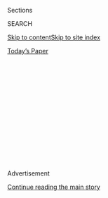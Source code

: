 <div id="app">

<div>

<div>

<div>

<div class="NYTAppHideMasthead css-1q2w90k e1suatyy0">

<div class="section css-ui9rw0 e1suatyy2">

<div class="css-eph4ug er09x8g0">

<div class="css-6n7j50">

</div>

<span class="css-1dv1kvn">Sections</span>

<div class="css-10488qs">

<span class="css-1dv1kvn">SEARCH</span>

</div>

[Skip to content](#site-content)[Skip to site
index](#site-index)

</div>

<div class="css-10698na e1huz5gh0">

</div>

</div>

<div id="masthead-bar-one" class="section hasLinks css-15hmgas e1csuq9d3">

<div class="css-uqyvli e1csuq9d0">

</div>

<div class="css-1uqjmks e1csuq9d1">

</div>

<div class="css-9e9ivx">

[](https://myaccount.nytimes3xbfgragh.onion/auth/login?response_type=cookie&client_id=vi)

</div>

<div class="css-1bvtpon e1csuq9d2">

[Today’s
Paper](https://www.nytimes3xbfgragh.onion/section/todayspaper)

</div>

</div>

</div>

</div>

<div data-aria-hidden="false">

<div id="site-content" data-role="main">

<div>

<div class="css-1aor85t" style="opacity:0.000000001;z-index:-1;visibility:hidden">

<div class="css-1hqnpie">

<div class="css-epjblv">

<span class="css-z6pdnw">One of America’s Most Vital Exports, Education,
Never Goes Abroad, but It Still Faces
Threats</span>

</div>

<div class="css-k008qs">

<div class="css-1iwv8en">

<span class="css-18z7m18"></span>

<div>

<div>

</div>

</div>

</div>

<span class="css-1n6z4y">https://nyti.ms/2RsZDRb</span>

<div class="css-1705lsu">

<div class="css-4xjgmj">

<div class="css-4skfbu" data-role="toolbar" data-aria-label="Social Media Share buttons, Save button, and Comments Panel with current comment count" data-testid="share-tools">

  - 
  - 
  - 
  - 
    
    <div class="css-6n7j50">
    
    </div>

  - 

</div>

</div>

</div>

</div>

</div>

</div>

<div class="css-13pd83m">

</div>

<div id="top-wrapper" class="css-1sy8kpn">

<div id="top-slug" class="css-l9onyx">

Advertisement

</div>

[Continue reading the main
story](#after-top)

<div class="ad top-wrapper" style="text-align:center;height:100%;display:block;min-height:250px">

<div id="top" class="place-ad" data-position="top" data-size-key="top">

</div>

</div>

<div id="after-top">

</div>

</div>

<div id="sponsor-wrapper" class="css-1hyfx7x">

<div id="sponsor-slug" class="css-19vbshk">

Supported by

</div>

[Continue reading the main
story](#after-sponsor)

<div id="sponsor" class="ad sponsor-wrapper" style="text-align:center;height:100%;display:block">

</div>

<div id="after-sponsor">

</div>

</div>

[On
Money](/column/on-money "On Money")

<div class="css-1vkm6nb ehdk2mb0">

# One of America’s Most Vital Exports, Education, Never Goes Abroad, but It Still Faces Threats

</div>

<div class="css-79elbk" data-testid="photoviewer-wrapper">

<div class="css-z3e15g" data-testid="photoviewer-wrapper-hidden">

</div>

<div class="css-1a48zt4 ehw59r15" data-testid="photoviewer-children">

![<span class="css-ach9cc e1z0qqy90" itemprop="copyrightHolder"><span class="css-1ly73wi e1tej78p0">Credit...</span><span><span>illustration
by Ori
Toor</span></span></span>](https://static01.graylady3jvrrxbe.onion/images/2019/01/06/magazine/06OnMoney_1/06OnMoney_1-articleLarge.jpg?quality=75&auto=webp&disable=upscale)

</div>

</div>

<div class="css-xt80pu e12qa4dv0">

<div class="css-18e8msd">

<div class="css-vp77d3 epjyd6m0">

<div class="css-1baulvz">

By <span class="css-1baulvz last-byline" itemprop="name">Brook
Larmer</span>

</div>

</div>

  - Jan. 3,
    2019

  - 
    
    <div class="css-4xjgmj">
    
    <div class="css-d8bdto" data-role="toolbar" data-aria-label="Social Media Share buttons, Save button, and Comments Panel with current comment count" data-testid="share-tools">
    
      - 
      - 
      - 
      - 
        
        <div class="css-6n7j50">
        
        </div>
    
      - 
    
    </div>
    
    </div>

</div>

</div>

<div class="section meteredContent css-1r7ky0e" name="articleBody" itemprop="articleBody">

<div class="css-1fanzo5 StoryBodyCompanionColumn">

<div class="css-53u6y8">

It’s no mere coincidence that Jeffrey R. Brown, the dean of the Gies
College of Business, at the University of Illinois at Urbana-Champaign,
is also a scholar of risk management. At his first faculty meeting four
years ago, Brown fretted that his school had become, like many American
universities, overly dependent on a single source of money — roughly a
fifth of tuition revenue came from Chinese students. “I saw our reliance
on China as a risk,” says Brown, noting that 800 or so of the
university’s nearly 5,800 Chinese students attend the business school.
“At the time, I was concerned that China could pull the plug on students
coming to America. But then the U.S. political landscape shifted, and we
were vulnerable to changing visa and immigration policies here, too.
Both were threats we could not control.”

Brown approached the problem as a risk manager, which meant doing what
no school has been known to do before: buying insurance to protect
against a sudden drop in Chinese enrollment. The three-year policy
requires the university to pay $424,000 annually for up to $60 million
in coverage. The insurer, Lloyd’s of London, will pay out a claim if a
specific incident — a visa ban because of a government action, for
example — causes the number of Chinese students in the colleges of
business and engineering to decline by 18.5 percent over a 12-month
period. The political risks have only grown since the policy went into
effect. The trade war with China, visa restrictions and the
anti-immigrant rhetoric coming from the White House are making it more
complicated for international students to come to America. “It’s a tough
environment right now,” Brown says. But the insurance gives him peace of
mind. The school continues to invest in China, he says, but now “with
the confidence that we are not doubling down on risk.”

Over the past decade, the explosion in the number of international
students has turned education, almost by stealth, into one of the most
vital American exports. The idea that a student taking classes in Iowa
City or Ann Arbor can be counted as an export might seem strange. In
economic terms, however, the student’s situation is not so different
from, say, a Japanese company buying American soybeans: Foreign money
flows into the United States from abroad — except that in this case, the
product doesn’t leave the country.

Nearly 1.1 million international students attended American colleges and
universities in 2017. They generated $42.4 billion in export revenue,
more than double the amount eight years ago, according to the Bureau of
Economic Analysis. (Because far fewer Americans study abroad, the United
States ran a $34.2 billion surplus in education in 2017.) Nafsa, a
nonprofit group that supports international education, estimates that
students from abroad created or sustained more than 455,000 jobs in the
United States, almost nine times the number of American coal miners. The
value of education is almost double the revenue from America’s top
agricultural export in 2017, soybeans ($21.6 billion). When other
student spending is factored in — food, cars, clothes — education’s
total export value rivals that of pharmaceuticals ($51 billion) and
automobiles ($53 billion). “In the public at large, there’s little
awareness that higher education is one of America’s biggest exports,”
says Rajika Bhandari, senior adviser for research and strategy at the
Institute of International Education. “Or that this export drives
American competitiveness.”

</div>

</div>

<div class="css-1fanzo5 StoryBodyCompanionColumn">

<div class="css-53u6y8">

**America’s reputation as** a beacon for the world’s students, however,
is now faltering. In 2016, for the first time in decades, new
enrollments of international students in United States colleges and
universities fell, by 3.3 percent, according to an Institute of
International Education report. In 2017, the decrease steepened, to 6.6
percent. An 8.8 percent drop in graduate students from India led the
decline, while China’s torrid pace of enrollments slowed. The downturn,
which the institute reports continued in the fall of 2018, albeit at a
lesser rate, is not solely in response to American politics. The first
drop, after all, reflected decisions made in 2015, when Donald Trump was
just one of 17 Republicans battling for the party nomination. Other
factors have also been altering the calculus for international students:
rising tuition costs in the United States; growing competition from
other countries like Australia and Canada; heavy investment in higher
education in their home countries; and a fear of American gun
violence.

</div>

</div>

<div class="css-79elbk" data-testid="photoviewer-wrapper">

<div class="css-z3e15g" data-testid="photoviewer-wrapper-hidden">

</div>

<div class="css-1a48zt4 ehw59r15" data-testid="photoviewer-children">

![<span class="css-ach9cc e1z0qqy90" itemprop="copyrightHolder"><span class="css-1ly73wi e1tej78p0">Credit...</span><span>Illustration
by Ori
Toor</span></span>](https://static01.graylady3jvrrxbe.onion/images/2019/01/06/magazine/06OnMoney_2/06OnMoney_2-articleLarge.jpg?quality=75&auto=webp&disable=upscale)

</div>

</div>

<div class="css-1fanzo5 StoryBodyCompanionColumn">

<div class="css-53u6y8">

Still, the “Trump effect” acts as a powerful deterrent. Shortly before
the 2016 election, I spoke with Chinese students at the University of
Iowa who were so convinced that Trump’s travel ban would extend to
Chinese nationals that they canceled trips home out of fear that they
would not be let back into the United States. Some of their friends in
China opted to study in England to avoid the uncertainty. Their fears
seemed unfounded at first. But as the trade war has escalated, along
with reports of espionage and intellectual-property theft, Chinese
students find themselves squarely in Trump’s cross hairs. In November,
according to The Financial Times, the White House even briefly discussed
the idea of imposing a total ban on Chinese students — a radical option
that inevitably brings back memories of the Chinese Exclusion Act, which
kept out most Chinese for nearly 60 years before the outbreak of World
War II.

As a practical matter, the tightening of American visa restrictions hits
students harder than dark grumblings. Beyond generating more visa
denials and delays — the issuance of F-1 student visas declined 17
percent from 2016 to 2017 — Washington is targeting foreign students who
apply for graduate work or training in technological areas. In June,
citing national-security concerns, the government announced that visas
for Chinese students in robotics, aviation and high tech could be
reduced to just one year from five years. Last month, 65 colleges and
universities signed a letter supporting a legal challenge to a new
United States government policy that would make it easier to ban
international students for overstaying their visas, calling
international students “essential to the fabric” of higher education.”
Esther Brimmer, executive director and chief executive of Nafsa, laments
the hostile turn: “It could take us years to rebuild the reputation of
America as a nation that welcomes all to our campus communities.”

**Some universities** are trying to buck the trend. Chief among them is
the University of Illinois, where a commitment to welcoming Chinese
students stretches back more than a century. In 1906, when the policy of
excluding Chinese was still in force, the president of the university,
Edmund James, wrote a letter to President Theodore Roosevelt proposing a
scholarship program to bring some of the first Chinese students to
American universities. “China is upon the verge of a revolution,” he
explained. “The nation which succeeds in educating the young Chinese of
the present generation will be the nation which for a given expenditure
of effort will reap the largest possible returns in moral, intellectual
and commercial influence.” Roosevelt agreed. Over the next half century,
the University of Illinois received roughly a third of all Chinese
students who came to the United States.

</div>

</div>

<div class="css-1fanzo5 StoryBodyCompanionColumn">

<div class="css-53u6y8">

Today, again, Illinois is leading a pack of universities trying to “reap
the largest possible returns” from international students — and, with
its insurance policy, to avoid any sudden losses. The number of Chinese
students at Illinois, 5,797, remains one of the highest in the country,
but in 2018, for the first time in decades, Chinese enrollment there
dropped, by 2.2 percent. (The business school, Brown says, suffered no
decline.) Even as national policy tightens, universities are
intensifying recruitment efforts beyond China and India and trying to
make students feel more welcome. In recent years, Purdue University has
begun to reduce its intake of Chinese students in a move that will
diversify its student body.

It’s shortsighted to think of this issue solely in terms of revenue:
International students and scholars also spur American innovation and
growth. Today, nearly a quarter of the founders of billion-dollar United
States start-up companies first came here as international students,
according to the National Foundation for American Policy. And the
National Science Foundation says that more than a third of the
postdoctoral researchers in science, engineering and health in American
labs are temporary visa holders. “We don’t have enough Americans trained
for these jobs in engineering, computer science, even economics,”
Richard Startz, an economics professor at the University of California,
Santa Barbara, says.

For all the growing concerns about national security, the United States
can’t afford to close the pipeline of talent and tuition that supports
its education system and drives its economic future. As Yu He, a postdoc
research scholar at the Stanford Institute for Materials and Energy
Sciences, wrote in the online magazine ChinaFile, “If the secret sauce
to the success of the United States is the ability to attract and retain
‘the best and the brightest,’ why is it shooting itself in the foot
today?”

</div>

</div>

</div>

<div>

</div>

<div>

</div>

<div>

</div>

<div>

<div id="bottom-wrapper" class="css-1ede5it">

<div id="bottom-slug" class="css-l9onyx">

Advertisement

</div>

[Continue reading the main
story](#after-bottom)

<div id="bottom" class="ad bottom-wrapper" style="text-align:center;height:100%;display:block;min-height:90px">

</div>

<div id="after-bottom">

</div>

</div>

</div>

</div>

</div>

## Site Index

<div>

</div>

## Site Information Navigation

  - [© <span>2020</span> <span>The New York Times
    Company</span>](https://help.nytimes3xbfgragh.onion/hc/en-us/articles/115014792127-Copyright-notice)

<!-- end list -->

  - [NYTCo](https://www.nytco.com/)
  - [Contact
    Us](https://help.nytimes3xbfgragh.onion/hc/en-us/articles/115015385887-Contact-Us)
  - [Work with us](https://www.nytco.com/careers/)
  - [Advertise](https://nytmediakit.com/)
  - [T Brand Studio](http://www.tbrandstudio.com/)
  - [Your Ad
    Choices](https://www.nytimes3xbfgragh.onion/privacy/cookie-policy#how-do-i-manage-trackers)
  - [Privacy](https://www.nytimes3xbfgragh.onion/privacy)
  - [Terms of
    Service](https://help.nytimes3xbfgragh.onion/hc/en-us/articles/115014893428-Terms-of-service)
  - [Terms of
    Sale](https://help.nytimes3xbfgragh.onion/hc/en-us/articles/115014893968-Terms-of-sale)
  - [Site
    Map](https://spiderbites.nytimes3xbfgragh.onion)
  - [Help](https://help.nytimes3xbfgragh.onion/hc/en-us)
  - [Subscriptions](https://www.nytimes3xbfgragh.onion/subscription?campaignId=37WXW)

</div>

</div>

</div>

</div>
